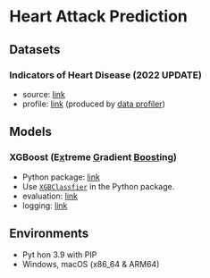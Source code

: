 # Heart Attack Prediction

## Datasets

### Indicators of Heart Disease (2022 UPDATE)
- source: [link](https://www.kaggle.com/datasets/kamilpytlak/personal-key-indicators-of-heart-disease/)
- profile: [link](./logs/profile_of_heart_2022_with_nans.log) (produced by [data profiler](./src/data_profiler.py))

## Models

### XGBoost (E[x](#)treme [G](#)radient [Boost](#)ing)
- Python package: [link](https://xgboost.readthedocs.io/en/stable/python/index.html)
- Use [`XGBClassfier`](https://xgboost.readthedocs.io/en/stable/python/python_api.html#xgboost.XGBClassifier) in the Python package.
- evaluation: [link](./src/xgboost_model_evaluator.py)
- logging: [link](./logs/run_xgboost_model_evaluator.py.log)

## Environments
- Pyt hon 3.9 with PIP
- Windows, macOS (x86_64 & ARM64)
